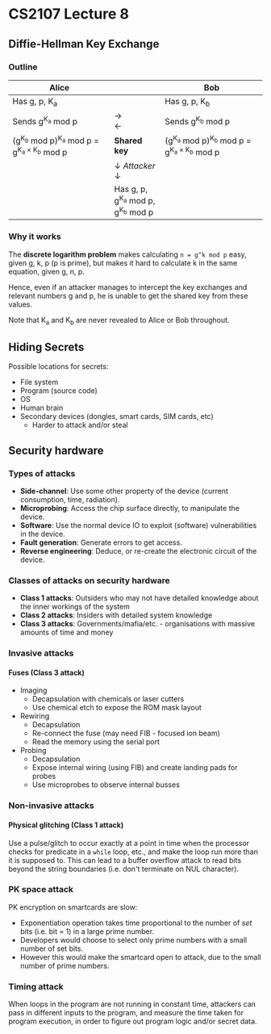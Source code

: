 # CS2107 Lecture 8

## Diffie-Hellman Key Exchange

### Outline

| Alice |   | Bob |
|-------|---|-----|
| Has g, p, K<sub>a</sub> | | Has g, p, K<sub>b</sub> |
| Sends g<sup>K<sub>a</sub></sup> mod p | → &nbsp; &nbsp; &nbsp; &nbsp; &nbsp; &nbsp; ← | Sends g<sup>K<sub>b</sub></sup> mod p |
| (g<sup>K<sub>b</sub></sup> mod p)<sup>K<sub>a</sub></sup> mod p = g<sup>K<sub>a</sub> × K<sub>b</sub></sup> mod p | **Shared key** | (g<sup>K<sub>a</sub></sup> mod p)<sup>K<sub>b</sub></sup> mod p = g<sup>K<sub>a</sub> × K<sub>b</sub></sup> mod p |
| | ↓ *Attacker* ↓ | |
| | Has g, p, <br>g<sup>K<sub>a</sub></sup> mod p, <br>g<sup>K<sub>b</sub></sup> mod p | |

### Why it works
The **discrete logarithm problem** makes calculating `n = g^k mod p` easy, given g, k, p (p is prime), but makes it hard to calculate k in the same equation, given g, n, p.

Hence, even if an attacker manages to intercept the key exchanges and relevant numbers g and p, he is unable to get the shared key from these values.

Note that K<sub>a</sub> and K<sub>b</sub> are never revealed to Alice or Bob throughout.

## Hiding Secrets

Possible locations for secrets:
- File system
- Program (source code)
- OS
- Human brain
- Secondary devices (dongles, smart cards, SIM cards, etc)
  - Harder to attack and/or steal

## Security hardware

### Types of attacks
- **Side-channel**: Use some other property of the device (current consumption, time, radiation).
- **Microprobing**: Access the chip surface directly, to manipulate the device.
- **Software**: Use the normal device IO to exploit (software) vulnerabilities in the device.
- **Fault generation**: Generate errors to get access.
- **Reverse engineering**: Deduce, or re-create the electronic circuit of the device.

### Classes of attacks on security hardware
- **Class 1 attacks**: Outsiders who may not have detailed knowledge about the inner workings of the system
- **Class 2 attacks**: Insiders with detailed system knowledge
- **Class 3 attacks**: Governments/mafia/etc. - organisations with massive amounts of time and money

### Invasive attacks

#### Fuses (Class 3 attack)
- Imaging
  - Decapsulation with chemicals or laser cutters
  - Use chemical etch to expose the ROM mask layout
- Rewiring
  - Decapsulation
  - Re-connect the fuse (may need FIB - focused ion beam)
  - Read the memory using the serial port
- Probing
  - Decapsulation
  - Expose internal wiring (using FIB) and create landing pads for probes
  - Use microprobes to observe internal busses

### Non-invasive attacks

#### Physical glitching (Class 1 attack)
Use a pulse/glitch to occur exactly at a point in time when the processor checks for predicate in a `while` loop, etc., and make the loop run more than it is supposed to. This can lead to a buffer overflow attack to read bits beyond the string boundaries (i.e. don't terminate on NUL character).

### PK space attack
PK encryption on smartcards are slow:
- Exponentiation operation takes time proportional to the number of *set* bits (i.e. bit = 1) in a large prime number.
- Developers would choose to select only prime numbers with a small number of set bits.
- However this would make the smartcard open to attack, due to the small number of prime numbers.

### Timing attack
When loops in the program are not running in constant time, attackers can pass in different inputs to the program, and measure the time taken for program execution, in order to figure out program logic and/or secret data.